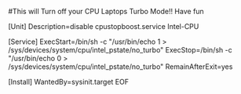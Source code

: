

#This will Turn off your CPU Laptops Turbo Mode!! Have fun



[Unit]
Description=disable cpustopboost.service Intel-CPU
 
[Service]
ExecStart=/bin/sh -c "/usr/bin/echo 1 > \
/sys/devices/system/cpu/intel_pstate/no_turbo"
ExecStop=/bin/sh -c "/usr/bin/echo 0 > \
/sys/devices/system/cpu/intel_pstate/no_turbo"
RemainAfterExit=yes
 
[Install]
WantedBy=sysinit.target
EOF
